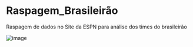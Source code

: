 # Raspagem_Brasileirão
Raspagem de dados no Site da ESPN para análise dos times do brasileirão

![image](https://github.com/leleandrinho/Raspagem_Brasileirao/assets/103452264/3e73d989-b8d5-42b0-85fc-c8e0966641a1)

